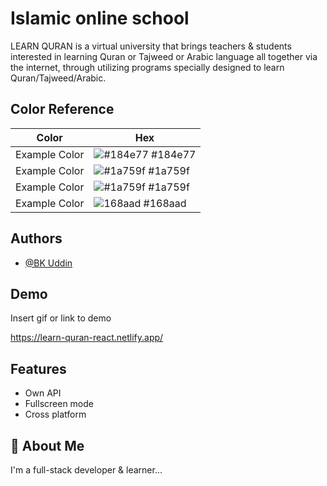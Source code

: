 # Islamic online school

LEARN QURAN is a virtual university that brings teachers & students interested in learning Quran or Tajweed or Arabic language all together via the internet, through utilizing programs specially designed to learn Quran/Tajweed/Arabic.

## Color Reference

| Color         | Hex                                                             |
| ------------- | --------------------------------------------------------------- |
| Example Color | ![#184e77](https://i.ibb.co/HN4XfYJ/main.jpg) #184e77           |
| Example Color | ![#1a759f](https://i.ibb.co/cLgcvWb/2nd.png) #1a759f            |
| Example Color | ![#1a759f](https://i.ibb.co/KmpYs61/3rd.png) #1a759f            |
| Example Color | ![168aad](https://i.ibb.co/sCzJp9W/secondery-color.png) #168aad |

## Authors

- [@BK Uddin](https://www.facebook.com/bakhtiar.uddins/)

## Demo

Insert gif or link to demo

https://learn-quran-react.netlify.app/

## Features

- Own API
- Fullscreen mode
- Cross platform

## 🚀 About Me

I'm a full-stack developer & learner...
